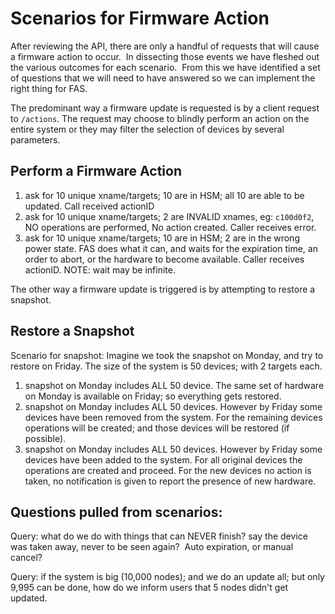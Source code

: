 # Scenarios for Firmware Action

After reviewing the API, there are only a handful of requests that will cause a firmware action to occur.  In dissecting those events we have fleshed out the various outcomes for each scenario.  From this we have identified a set of questions that we will need to have answered so we can implement the right thing for FAS. 

The predominant way a firmware update is requested is by a client request to `/actions`. The request may choose to blindly perform an action on the entire system or they may filter the selection of devices by several parameters.

## Perform a Firmware Action

1. ask for 10 unique xname/targets; 10 are in HSM; all 10 are able to be updated. Call received actionID
1. ask for 10 unique xname/targets; 2 are INVALID xnames, eg: `c100d0f2`, NO operations are performed, No action created.  Caller receives error.
1. ask for 10 unique xname/targets; 10 are in HSM; 2 are in the wrong power state.  FAS does what it can, and waits for the expiration time, an order to abort, or the hardware to become available.  Caller receives actionID.  NOTE: wait may be infinite. 

The other way a firmware update is triggered is by attempting to restore a snapshot. 

## Restore a Snapshot
Scenario for snapshot: Imagine we took the snapshot on Monday, and try to restore on Friday. The size of the system is 50 devices; with 2 targets each.

1. snapshot on Monday includes ALL 50 device. The same set of hardware on Monday is available on Friday; so everything gets restored.
2. snapshot on Monday includes ALL 50 devices.  However by Friday some devices have been removed from the system.  For the remaining devices operations will be created; and those devices will be restored (if possible).
3. snapshot on Monday includes ALL 50 devices.  However by Friday some devices have been added to the system.  For all original devices the operations are created and proceed.  For the new devices no action is taken, no notification is given to report the presence of new hardware. 


## Questions pulled from scenarios:
Query: what do we do with things that can NEVER finish? say the device was taken away, never to be seen again?  Auto expiration, or manual cancel? 

Query: if the system is big (10,000 nodes); and we do an update all; but only 9,995 can be done, how do we inform users that 5 nodes didn't get updated.
